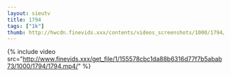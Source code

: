 ```yaml
--- 
layout: sieutv
title: 1794
tags: ["1k"]
thumb: http://hwcdn.finevids.xxx/contents/videos_screenshots/1000/1794/preview.mp4.jpg
---
```

{% include video src="http://www.finevids.xxx/get_file/1/155578cbc1da88b6316d77f7b5abab73/1000/1794/1794.mp4/" %} 

